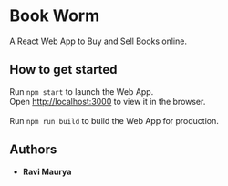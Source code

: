 # Book Worm

A React Web App to Buy and Sell Books online.

## How to get started

Run `npm start` to launch the Web App.<br/>
Open [http://localhost:3000](http://localhost:3000) to view it in the browser.
<br/> <br/>
Run `npm run build` to build the Web App for production.<br/>

## Authors

- **Ravi Maurya**